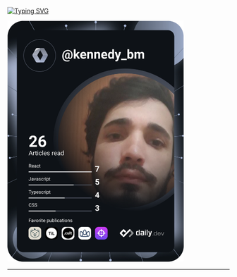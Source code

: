[![Typing SVG](https://readme-typing-svg.demolab.com?font=Lexend&weight=500&size=25&duration=3500&pause=1000&color=1D2122&width=435&lines=Ol%C3%A1%2C+sou+Kennedy+Barreto;Full+Stack+Web+Developer)](https://git.io/typing-svg)

<a href="https://app.daily.dev/DailyDevTips"><img src="https://github.com/kennedybm/kennedybm/blob/master/devcard.svg" width="400" alt="@kennedy_bm Dev Card"/></a>


---


